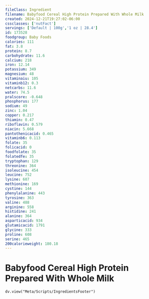 ```yaml
---
fileClass: Ingredient
filename: Babyfood Cereal High Protein Prepared With Whole Milk
created: 2024-12-21T19:27:02-06:00
cssclasses: ['nutFact']
servings: ['Default | 100g','1 oz | 28.4']
id: 173528
foodgroup: Baby Foods
calories: 111
fat: 3.8
protein: 8.7
carbohydrate: 11.6
calcium: 218
iron: 12.14
potassium: 349
magnesium: 48
vitaminaiu: 105
vitaminb12: 0.3
netcarbs: 11.6
water: 74.5
pralscore: -0.648
phosphorus: 177
sodium: 49
zinc: 1.04
copper: 0.217
thiamin: 0.47
riboflavin: 0.579
niacin: 5.668
pantothenicacid: 0.465
vitaminb6: 0.113
folate: 35
folicacid: 0
foodfolate: 35
folatedfe: 35
tryptophan: 129
threonine: 364
isoleucine: 454
leucine: 752
lysine: 607
methionine: 169
cystine: 144
phenylalanine: 443
tyrosine: 363
valine: 488
arginine: 558
histidine: 241
alanine: 364
asparticacid: 934
glutamicacid: 1791
glycine: 333
proline: 608
serine: 465
200calorieweight: 180.18
---
```


# Babyfood Cereal High Protein Prepared With Whole Milk

```dataviewjs
dv.view("Meta/Scripts/IngredientsFooter")
```